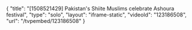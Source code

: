 {
    "title": "[1508521429] Pakistan's Shiite Muslims celebrate Ashoura festival",
    "type": "solo",
    "layout": "iframe-static",
    "videoId": "123186508",
    "url": "\/tvpembed\/123186508"
}